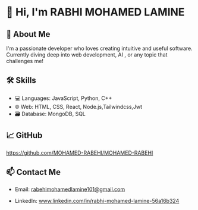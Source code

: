 # 👋 Hi, I'm RABHI MOHAMED LAMINE

## 🚀 About Me
I'm a passionate developer who loves creating intuitive and useful software. Currently diving deep into web development, AI , or any topic that challenges me!

## 🛠️ Skills
- 💻 Languages: JavaScript, Python, C++
- 🌐 Web: HTML, CSS, React, Node.js,Tailwindcss,Jwt
- 🗃️ Database: MongoDB, SQL

## 📈 GitHub 

https://github.com/MOHAMED-RABEHI/MOHAMED-RABEHI

## 📫 Contact Me
- Email: rabehimohamedlamine101@gmail.com

- LinkedIn: www.linkedin.com/in/rabhi-mohamed-lamine-56a16b324
